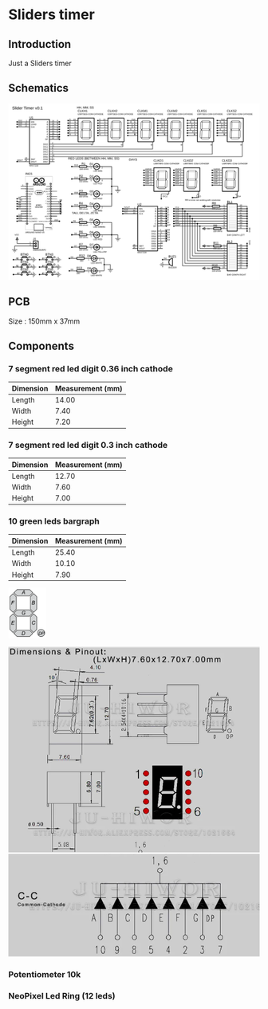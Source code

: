 # Sliders timer
## Introduction
Just a Sliders timer<br/>
## Schematics
![SVG Image](./04%20-%20schematics/00_proteus_timer_schematics.SVG)
## PCB
Size : 150mm x 37mm
## Components
### 7 segment red led digit 0.36 inch cathode
| Dimension | Measurement (mm) |
|-----------|------------------|
| Length    | 14.00            |
| Width     | 7.40             |
| Height    | 7.20             |
### 7 segment red led digit 0.3 inch cathode
| Dimension | Measurement (mm) |
|-----------|------------------|
| Length    | 12.70            |
| Width     | 7.60             |
| Height    | 7.00             |
### 10 green leds bargraph
| Dimension | Measurement (mm) |
|-----------|------------------|
| Length    | 25.40            |
| Width     | 10.10             |
| Height    | 7.90             |

<img src="./04%20-%20schematics/7_segment_display_with_labeled_segments.svg" alt="7 segment display with labeled segments" style="width: 15%;">

![Alt text](./04%20-%20schematics/led_digit_0_3_inch_1.png "Led digit 0.3 inch schematics 1")<br/>
![Alt text](./04%20-%20schematics/led_digit_0_3_inch_2.png "Led digit 0.3 inch schematics 2")

### Potentiometer 10k

### NeoPixel Led Ring (12 leds)
